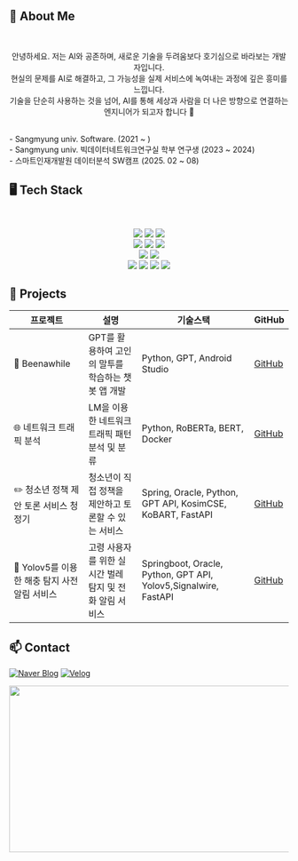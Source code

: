 
## <h2>🙌 About Me</h2>
<br>
<p align="center"> 안녕하세요. 저는 AI와 공존하며, 새로운 기술을 두려움보다 호기심으로 바라보는 개발자입니다.
<br>현실의 문제를 AI로 해결하고, 그 가능성을 실제 서비스에 녹여내는 과정에 깊은 흥미를 느낍니다.<br>
기술을 단순히 사용하는 것을 넘어, AI를 통해 세상과 사람을 더 나은 방향으로 연결하는 엔지니어가 되고자 합니다 🤗</p>
<br>
- Sangmyung univ. Software. (2021 ~ )<br>
- Sangmyung univ. 빅데이터네트워크연구실 학부 연구생 (2023 ~ 2024)<br>
- 스마트인재개발원 데이터분석 SW캠프 (2025. 02 ~ 08)

## <h2>🖥️ Tech Stack</h2>
<br>
<p align="center">
  <img src="https://img.shields.io/badge/Java-007396?style=flat&logo=java&logoColor=white"/>
  <img src="https://img.shields.io/badge/C-00599C?style=flat&logo=c&logoColor=white"/>
  <img src="https://img.shields.io/badge/Python-3776AB?style=flat&logo=python&logoColor=white"/><br>
  <img src="https://img.shields.io/badge/TensorFlow-FF6F00?style=flat&logo=tensorflow&logoColor=white"/>
  <img src="https://img.shields.io/badge/PyTorch-EE4C2C?style=flat&logo=pytorch&logoColor=white"/>
  <img src="https://img.shields.io/badge/SQL-4479A1?style=flat&logo=mysql&logoColor=white"/><br>
  <img src="https://img.shields.io/badge/Machine%20Learning-F7931E?style=flat&logo=tensorflow&logoColor=white"/>
  <img src="https://img.shields.io/badge/Git-F05032?style=flat&logo=git&logoColor=white"/><br>
  <img src="https://img.shields.io/badge/FastAPI-009688?style=flat&logo=fastapi&logoColor=white"/>
  <img src="https://img.shields.io/badge/HuggingFace-FCC624?style=flat&logo=huggingface&logoColor=black"/>
  <img src="https://img.shields.io/badge/CUDA-76B900?style=flat&logo=nvidia&logoColor=white"/>
  <img src="https://img.shields.io/badge/Scikit--learn-F7931E?style=flat&logo=scikitlearn&logoColor=white"/>

</p>

## 📝 Projects

| 프로젝트 | 설명 | 기술스택 | GitHub |
|----------|-----------------------------|--------------------------|---------|
| 🥹 Beenawhile | GPT를 활용하여 고인의 말투를 학습하는 챗봇 앱 개발 | Python, GPT, Android Studio | [GitHub](https://github.com/heejin-02/Beenawhile) |
| 🌐 네트워크 트래픽 분석 | LM을 이용한 네트워크 트래픽 패턴 분석 및 분류 | Python, RoBERTa, BERT, Docker | [GitHub](https://github.com/heejin-02/LM_traffic_analysis) |
| ✏️ 청소년 정책 제안 토론 서비스 청정기 | 청소년이 직접 정책을 제안하고 토론할 수 있는 서비스 | Spring, Oracle, Python, GPT API, KosimCSE, KoBART, FastAPI | [GitHub](https://github.com/heejin-02/sm_core_project) |
| 🍅 Yolov5를 이용한 해충 탐지 사전 알림 서비스 | 고령 사용자를 위한 실시간 벌레 탐지 및 전화 알림 서비스 | Springboot, Oracle, Python, GPT API, Yolov5,Signalwire, FastAPI | [GitHub](https://github.com/heejin-02/sm_final_project) |

## <h2> 📫 Contact  </h2>
[![Naver Blog](https://img.shields.io/badge/Naver%20Blog-03C75A?style=flat&logo=naver&logoColor=white)](https://blog.naver.com/lumosmaxima_)
[![Velog](https://img.shields.io/badge/Velog-20C997?style=flat&logo=velog&logoColor=white)](https://velog.io/@heejin02)  


<p align="center">
  <a href="https://www.gitanimals.org/en_US?utm_medium=image&utm_source=heejin-02&utm_content=farm">
  <img
    src="https://render.gitanimals.org/farms/heejin-02"
    width="600"
    height="300"
  />
  </a>
</p>


<!--
**heejin-02/heejin-02** is a ✨ _special_ ✨ repository because its `README.md` (this file) appears on your GitHub profile.

Here are some ideas to get you started:

- 🔭 I’m currently working on ...
- 🌱 I’m currently learning ...
- 👯 I’m looking to collaborate on ...
- 🤔 I’m looking for help with ...
- 💬 Ask me about ...
- 📫 How to reach me: ...
- 😄 Pronouns: ...
- ⚡ Fun fact: ...

-->
